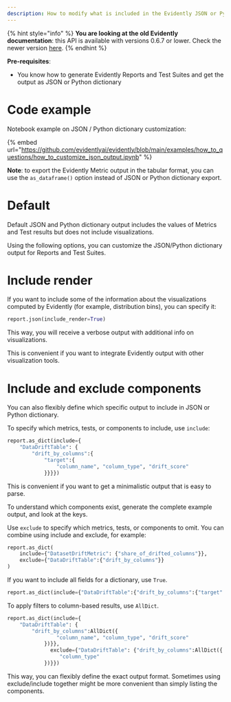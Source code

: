 ```yaml
---
description: How to modify what is included in the Evidently JSON or Python dictionary output.
---
```


{% hint style="info" %}
**You are looking at the old Evidently documentation**: this API is available with versions 0.6.7 or lower. Check the newer version [here](https://docs.evidentlyai.com/introduction).
{% endhint %}

**Pre-requisites**:
* You know how to generate Evidently Reports and Test Suites and get the output as JSON or Python dictionary 

# Code example

Notebook example on JSON / Python dictionary customization:

{% embed url="https://github.com/evidentlyai/evidently/blob/main/examples/how_to_questions/how_to_customize_json_output.ipynb" %}

**Note**: to export the Evidently Metric output in the tabular format, you can use the `as_dataframe()` option instead of JSON or Python dictionary export. 

# Default

Default JSON and Python dictionary output includes the values of Metrics and Test results but does not include visualizations. 

Using the following options, you can customize the JSON/Python dictionary output for Reports and Test Suites. 

# Include render

If you want to include some of the information about the visualizations computed by Evidently (for example, distribution bins), you can specify it:

```python
report.json(include_render=True)
```

This way, you will receive a verbose output with additional info on visualizations.   

This is convenient if you want to integrate Evidently output with other visualization tools.

# Include and exclude components

You can also flexibly define which specific output to include in JSON or Python dictionary. 

To specify which metrics, tests, or components to include, use `include`: 

```python
report.as_dict(include={
    "DataDriftTable": {
        "drift_by_columns":{
            "target":{
                "column_name", "column_type", "drift_score"
            }}}})
```

This is convenient if you want to get a minimalistic output that is easy to parse. 

To understand which components exist, generate the complete example output, and look at the keys. 

Use `exclude` to specify which metrics, tests, or components to omit. You can combine using include and exclude, for example:

```python
report.as_dict(
    include={"DatasetDriftMetric": {"share_of_drifted_columns"}},
    exclude={"DataDriftTable":{"drift_by_columns"}}
)
```

If you want to include all fields for a dictionary, use `True`.

```python
report.as_dict(include={"DataDriftTable":{"drift_by_columns":{"target":True}}})
```

To apply filters to column-based results, use `AllDict`.

```python
report.as_dict(include={
    "DataDriftTable": {
        "drift_by_columns":AllDict({
                "column_name", "column_type", "drift_score"
            })}},
              exclude={"DataDriftTable": {"drift_by_columns":AllDict({
                 "column_type"
            })}})
```

This way, you can flexibly define the exact output format. Sometimes using exclude/include together might be more convenient than simply listing the components. 

